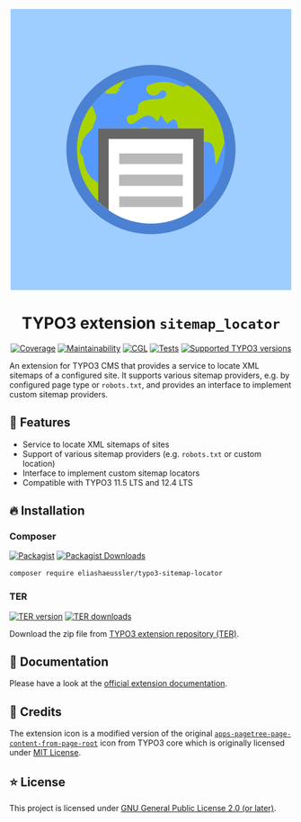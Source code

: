 <div align="center">

![Extension icon](Resources/Public/Icons/Extension.svg)

# TYPO3 extension `sitemap_locator`

[![Coverage](https://img.shields.io/codecov/c/github/eliashaeussler/typo3-sitemap-locator?logo=codecov&token=NzyH1gX3Rz)](https://codecov.io/gh/eliashaeussler/typo3-sitemap-locator)
[![Maintainability](https://img.shields.io/codeclimate/maintainability/eliashaeussler/typo3-sitemap-locator?logo=codeclimate)](https://codeclimate.com/github/eliashaeussler/typo3-sitemap-locator/maintainability)
[![CGL](https://img.shields.io/github/actions/workflow/status/eliashaeussler/typo3-sitemap-locator/cgl.yaml?label=cgl&logo=github)](https://github.com/eliashaeussler/typo3-sitemap-locator/actions/workflows/cgl.yaml)
[![Tests](https://img.shields.io/github/actions/workflow/status/eliashaeussler/typo3-sitemap-locator/tests.yaml?label=tests&logo=github)](https://github.com/eliashaeussler/typo3-sitemap-locator/actions/workflows/tests.yaml)
[![Supported TYPO3 versions](https://typo3-badges.dev/badge/sitemap_locator/typo3/shields.svg)](https://extensions.typo3.org/extension/sitemap_locator)

</div>

An extension for TYPO3 CMS that provides a service to locate XML sitemaps of
a configured site. It supports various sitemap providers, e.g. by configured
page type or `robots.txt`, and provides an interface to implement custom
sitemap providers.

## 🚀 Features

* Service to locate XML sitemaps of sites
* Support of various sitemap providers (e.g. `robots.txt` or custom location)
* Interface to implement custom sitemap locators
* Compatible with TYPO3 11.5 LTS and 12.4 LTS

## 🔥 Installation

### Composer

[![Packagist](https://img.shields.io/packagist/v/eliashaeussler/typo3-sitemap-locator?label=version&logo=packagist)](https://packagist.org/packages/eliashaeussler/typo3-sitemap-locator)
[![Packagist Downloads](https://img.shields.io/packagist/dt/eliashaeussler/typo3-sitemap-locator?color=brightgreen)](https://packagist.org/packages/eliashaeussler/typo3-sitemap-locator)

```bash
composer require eliashaeussler/typo3-sitemap-locator
```

### TER

[![TER version](https://typo3-badges.dev/badge/sitemap_locator/version/shields.svg)](https://extensions.typo3.org/extension/sitemap_locator)
[![TER downloads](https://typo3-badges.dev/badge/sitemap_locator/downloads/shields.svg)](https://extensions.typo3.org/extension/sitemap_locator)

Download the zip file from
[TYPO3 extension repository (TER)](https://extensions.typo3.org/extension/sitemap_locator).

## 📙 Documentation

Please have a look at the
[official extension documentation](https://docs.typo3.org/p/eliashaeussler/typo3-sitemap-locator/main/en-us/).

## 💎 Credits

The extension icon is a modified version of the original
[`apps-pagetree-page-content-from-page-root`](https://typo3.github.io/TYPO3.Icons/icons/apps/apps-pagetree-page-content-from-page-root.html)
icon from TYPO3 core which is originally licensed under
[MIT License](https://github.com/TYPO3/TYPO3.Icons/blob/main/LICENSE).

## ⭐ License

This project is licensed under [GNU General Public License 2.0 (or later)](LICENSE.md).
